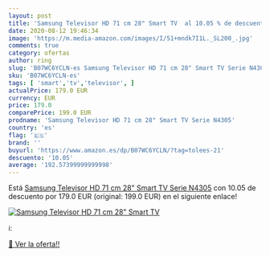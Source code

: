 ```yaml
---
layout: post
title: 'Samsung Televisor HD 71 cm 28" Smart TV  al 10.05 % de descuento'
date: 2020-08-12 19:46:34
image: 'https://m.media-amazon.com/images/I/51+mndk7I1L._SL200_.jpg'
comments: true
category: ofertas
author: ring
slug: 'B07WC6YCLN-es Samsung Televisor HD 71 cm 28" Smart TV Serie N4305'
sku: 'B07WC6YCLN-es'
tags: [ 'smart','tv','televisor', ]
actualPrice: 179.0 EUR
currency: EUR
price: 179.0
comparePrice: 199.0 EUR
prodname: 'Samsung Televisor HD 71 cm 28" Smart TV Serie N4305'
country: 'es'
flag: '🇪🇸'
brand: ''
buyurl: 'https://www.amazon.es/dp/B07WC6YCLN/?tag=tolees-21'
descuento: '10.05'
average: '192.57399999999998'
---
```


Está [Samsung Televisor HD 71 cm 28" Smart TV Serie N4305](https://www.amazon.es/dp/B07WC6YCLN/?tag=tolees-21) con 10.05 de descuento por 179.0 EUR (original: 199.0 EUR) en el siguiente enlace!

[![Samsung Televisor HD 71 cm 28" Smart TV ](https://m.media-amazon.com/images/I/51+mndk7I1L._SL200_.jpg)](https://www.amazon.es/dp/B07WC6YCLN/?tag=tolees-21)

ℹ️:


[🛒 Ver la oferta!!](https://www.amazon.es/dp/B07WC6YCLN/?tag=tolees-21)
